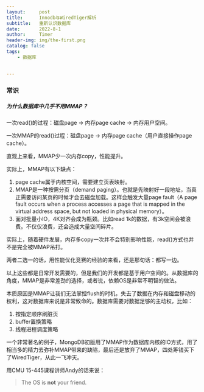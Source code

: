 ```yaml
---
layout:     post
title:      Innodb与WiredTiger解析
subtitle:   重新认识数据库
date:       2022-8-1
author:     Timer
header-img: img/the-first.png
catalog: false
tags:
    - 数据库
 

---
```


### 常识

##### 为什么数据库中几乎不用MMAP？

一次read()的过程：磁盘page -> 内存page cache -> 内存用户空间。

一次MMAP的read()过程：磁盘page -> 内存page cache（用户直接操作page cache）。

直观上来看，MMAP少一次内存copy，性能提升。

实际上，MMAP有以下缺点：

1. page cache属于内核空间，需要建立页表映射。
2. MMAP是一种按需分页（demand paging）。也就是先映射好一段地址，当真正需要访问某页的时候才会去磁盘加载。这样会触发大量page fault（A page fault occurs when a process accesses a page that is mapped in the virtual address space, but not loaded in physical memory）。
3. 面对批量小IO，4K对齐会成为瓶颈。比如read 1k的数据，有3k空间会被浪费。不仅仅浪费，还会造成大量空间碎片。

实际上，随着硬件发展，内存多copy一次并不会特别影响性能，read()方式也并不是完全被MMAP吊打。

两者二选一的话，用性能优化竞赛的经验的来看，还是那句话：都写一边。

以上这些都是日常开发需要的，但是我们的开发都是基于用户空间的。从数据库的角度，MMAP是非常差劲的选择，或者说，依赖OS是非常不明智的做法。

本质原因是MMAP让我们无法掌控flush的时机，失去了数据在内存和磁盘移动的权利，这对数据库来说是非常致命的。数据库需要对数据足够的主动权，比如：

1. 按指定顺序刷脏页
2. buffer置换策略
3. 线程进程调度策略

一个非常著名的例子，MongoDB初版用了MMAP作为数据库内核的IO方式，用了相当多的精力去弥补MMAP带来的缺陷，最后还是放弃了MMAP，四处筹钱买下了WiredTiger，从此一飞冲天。

用CMU 15-445课程讲师Andy的话来说：

> The OS is **not** your friend.









